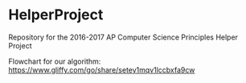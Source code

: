 # HelperProject


Repository for the 2016-2017 AP Computer Science Principles Helper Project

Flowchart for our algorithm: https://www.gliffy.com/go/share/setey1mqv1lccbxfa9cw
